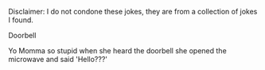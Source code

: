 Disclaimer: I do not condone these jokes, they are from a collection of jokes I found.

Doorbell

Yo Momma so stupid when she heard the doorbell she opened the microwave and said 'Hello???'

